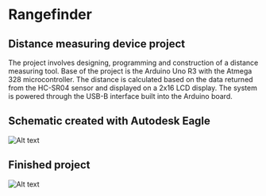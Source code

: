 # Rangefinder
## Distance measuring device project

The project involves designing, programming and construction of a distance measuring tool. 
Base of the project is the Arduino Uno R3 with the Atmega 328 microcontroller. 
The distance is calculated based on the data returned from the HC-SR04 sensor and displayed on a 2x16 LCD display. 
The system is powered through the USB-B interface built into the Arduino board.
## 
## Schematic created with Autodesk Eagle
![Alt text](/../master/schematic.png?raw=true "Electircal schematic created with Autodesk Eagle")

## 
## Finished project
![Alt text](/../master/board_1.png?raw=true "Rangefinder")
